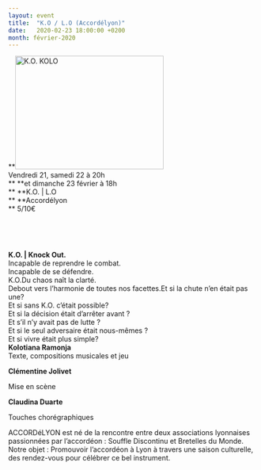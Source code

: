 ```yaml
---
layout: event
title:  "K.O / L.O (Accordélyon)"
date:   2020-02-23 18:00:00 +0200
month: février-2020
---
```

**<img class="alignleft size-medium wp-image-7753" src="http://localhost/wpagendarts/wp-content/uploads/2020/01/k.o.-kolo-.jpg?w=300" alt="K.O. KOLO" width="300" height="229" srcset="http://localhost/wpagendarts/wp-content/uploads/2020/01/k.o.-kolo-.jpg 550w, http://localhost/wpagendarts/wp-content/uploads/2020/01/k.o.-kolo--300x229.jpg 300w" sizes="(max-width: 300px) 100vw, 300px" />  
Vendredi 21, samedi 22 à 20h  
** **et dimanche 23 février à 18h  
** **K.O. | L.O  
** **Accordélyon  
** 5/10€

&nbsp;

&nbsp;

<div>
  <strong>K.O. | Knock Out.</strong><br /> Incapable de reprendre le combat.<br /> Incapable de se défendre.<br /> K.O.Du chaos naît la clarté.<br /> Debout vers l’harmonie de toutes nos facettes.Et si la chute n’en était pas une?<br /> Et si sans K.O. c’était possible?<br /> Et si la décision était d’arrêter avant ?<br /> Et s’il n’y avait pas de lutte ?<br /> Et si le seul adversaire était nous-mêmes ?<br /> Et si vivre était plus simple?
</div>

<div>
  <strong>Kolotiana Ramonja</strong><br /> Texte, compositions musicales et jeu
</div>

**Clémentine Jolivet**

<div>
  Mise en scène
</div>

**Claudina Duarte**

<div>
  Touches chorégraphiques
</div>

ACCORDéLYON est né de la rencontre entre deux associations lyonnaises passionnées par l’accordéon : Souffle Discontinu et Bretelles du Monde. Notre objet : Promouvoir l’accordéon à Lyon à travers une saison culturelle, des rendez-vous pour célébrer ce bel instrument.